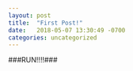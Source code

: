 ```yaml
---
layout: post
title:  "First Post!"
date:   2018-05-07 13:30:49 -0700
categories: uncategorized
---
```


###RUN!!!!###
